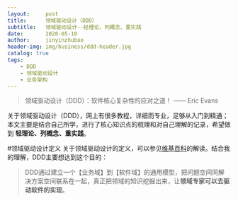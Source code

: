 ```yaml
---
layout:     post
title:      领域驱动设计（DDD）
subtitle:   领域驱动设计--轻理论、列概念、重实践
date:       2020-05-10
author:     jinyinzhubao
header-img: img/business/ddd-header.jpg
catalog: true
tags:
    - DDD
    - 领域驱动设计
    - 业务架构
---
```



> 领域驱动设计（DDD）：软件核心复杂性的应对之道！ —— Eric Evans



关于领域驱动设计（DDD），网上有很多教程，详细而专业，足够从入门到精通；本文主要是结合自己所学，进行了核心知识点的梳理和对自己理解的记录，希望做到 **轻理论、列概念、重实践**。  

#领域驱动设计定义
关于领域驱动设计的定义，可以参见[维基百科](https://en.wikipedia.org/wiki/Domain-driven_design)的解读。结合我的理解，DDD主要想达到这个目的： 
> DDD通过建立一个【业务域】到【软件域】的通用模型，把问题空间同解决方案空间联系在一起，真正把领域的知识挖掘出来，让**领域专家可以去驱动软件的实现**。  
